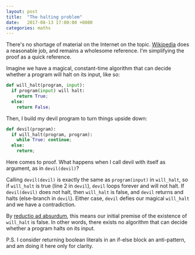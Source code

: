```yaml
---
layout: post
title:  "The halting problem"
date:   2017-08-13 17:00:00 +0800
categories: maths
---
```

There's no shortage of material on the Internet on the topic. [Wikipedia](https://en.wikipedia.org/wiki/Halting_problem) does a reasonable job, and remains a wholesome reference. I'm simplifying the proof as a quick reference.

Imagine we have a magical, constant-time algorithm that can decide whether a program will halt on its input, like so:

```python
def will_halt(program, input):
  if program(input) will halt:
    return True;
  else:
    return False;
```

Then, I build my devil program to turn things upside down:

```python
def devil(program):
  if will_halt(program, program):
    while True: continue;
  else:
    return;
```

Here comes to proof. What happens when I call devil with itself as argument, as in `devil(devil)`?

Calling `devil(devil)` is exactly the same as `program(input)` in `will_halt`, so if `will_halt` is true (line 2 in `devil`), `devil` loops forever and will not halt. If `devil(devil)` does not halt, then `will_halt` is false, and `devil` returns and halts (else-branch in `devil`). Either case, `devil` defies our magical `will_halt` and we have a contradiction.

By [reductio ad absurdum](https://en.wikipedia.org/wiki/Reductio_ad_absurdum), this means our initial premise of the existence of `will_halt` is false. In other words, there exists no algorithm that can decide whether a program halts on its input.

P.S. I consider returning boolean literals in an if-else block an anti-pattern, and am doing it here only for clarity.

